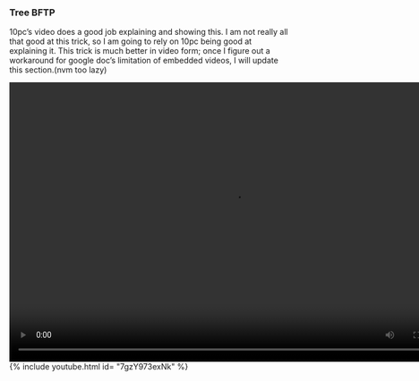 ### Tree BFTP

10pc’s video does a good job explaining and showing this. I am not really all that good at this trick, so I am going to rely on 10pc being good at explaining it. This trick is much better in video form; once I figure out a workaround for google doc’s limitation of embedded videos, I will update this section.(nvm too lazy)


<video controls="true" width="800" height="500" ><source src="https://www.youtube.com/watch?v=7gzY973exNk"></video>
{% include youtube.html id= "7gzY973exNk" %}


